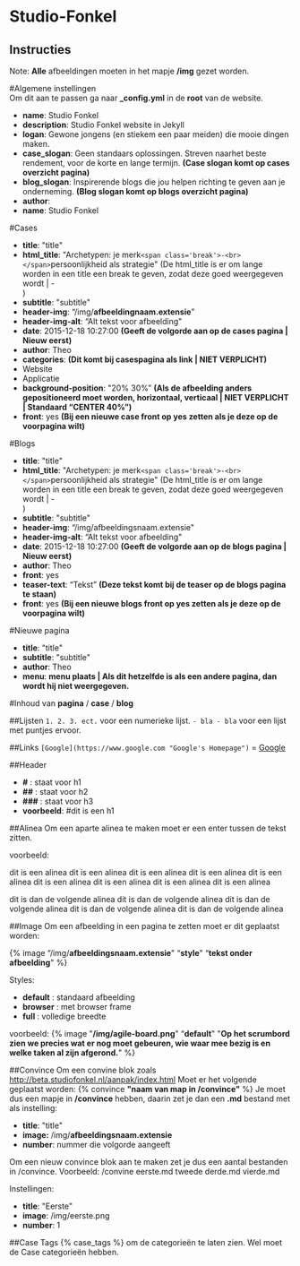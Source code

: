 # Studio-Fonkel
## Instructies

Note:
**Alle** afbeeldingen moeten in het mapje **/img** gezet worden.

#Algemene instellingen	
Om dit aan te passen ga naar **_config.yml** in de **root** van de website.

- **name**: Studio Fonkel
- **description**: Studio Fonkel website in Jekyll
- **logan**: Gewone jongens (en stiekem een paar meiden) die mooie dingen maken.
- **case_slogan**: Geen standaars oplossingen. Streven naarhet beste rendement, voor de korte en lange termijn. **(Case slogan komt op cases overzicht pagina)**
- **blog_slogan**: Inspirerende blogs die jou helpen richting te geven aan je onderneming. **(Blog slogan komt op blogs overzicht pagina)**
- **author**:
- **name**: Studio Fonkel

#Cases
- **title**:  "title"
- **html_title**: "Archetypen: je merk`<span class='break'>-<br></span>`persoonlijkheid als strategie" (De html_title is er om lange worden in een title een break te geven, zodat deze goed weergegeven wordt | <span class='break'>-<br></span>)
- **subtitle**: "subtitle"
- **header-img**: “/img/**afbeeldingnaam.extensie**”
- **header-img-alt**: “Alt tekst voor afbeelding"
- **date**: 2015-12-18 10:27:00 **(Geeft de volgorde aan op de cases pagina | Nieuw eerst)**
- **author**: Theo
- **categories**:  **(Dit komt bij casespagina als link | NIET VERPLICHT)**
- Website
- Applicatie
- **background-position**: "20% 30%” **(Als de afbeelding anders gepositioneerd moet worden, horizontaal, verticaal | NIET VERPLICHT | Standaard “CENTER 40%”)**
- **front**: yes **(Bij een nieuwe case front op yes zetten als je deze op de voorpagina wilt)**

#Blogs
- **title**:  "title"
- **html_title**: "Archetypen: je merk`<span class='break'>-<br></span>`persoonlijkheid als strategie" (De html_title is er om lange worden in een title een break te geven, zodat deze goed weergegeven wordt | <span class='break'>-<br></span>)
- **subtitle**: "subtitle"
- **header-img**: “/img/afbeeldingsnaam.extensie"
- **header-img-alt**: “Alt tekst voor afbeelding"
- **date**: 2015-12-18 10:27:00 **(Geeft de volgorde aan op de blogs pagina | Nieuw eerst)**
- **author**: Theo
- **front**: yes
- **teaser-text**: “Tekst” **(Deze tekst komt bij de teaser op de blogs pagina te staan)**
- **front**: yes **(Bij een nieuwe blogs front op yes zetten als je deze op de voorpagina wilt)**

#Nieuwe pagina
- **title**:  "title"
- **subtitle**: "subtitle"
- **author**: Theo
- **menu**: **menu plaats | Als dit hetzelfde is als een andere pagina, dan wordt hij niet weergegeven.**

#Inhoud van **pagina** / **case** / **blog**

##Lijsten
`1. 2. 3. ect.` voor een numerieke lijst.
`- bla - bla` voor een lijst met puntjes ervoor.

##Links
``[Google](https://www.google.com "Google's Homepage")`` = [Google](https://www.google.com "Google's Homepage")

##Header
- **#** : staat voor h1
- **##** : staat voor h2
- **###** : staat voor h3
- **voorbeeld**: #dit is een h1

##Alinea
Om een aparte alinea te maken moet er een enter tussen de tekst zitten.

voorbeeld:

dit is een alinea dit is een alinea dit is een alinea dit is een alinea dit is een alinea
dit is een alinea dit is een alinea dit is een alinea dit is een alinea

dit is dan de volgende alinea dit is dan de volgende alinea dit is dan de volgende alinea
dit is dan de volgende alinea dit is dan de volgende alinea 

##Image
Om een afbeelding in een pagina te zetten moet er dit geplaatst worden:

{% image “/img/**afbeeldingsnaam.extensie**" “**style**" “**tekst onder afbeelding**" %}
	
Styles:
- **default** : standaard afbeelding
- **browser** : met browser frame
- **full** : volledige breedte

voorbeeld:
{% image "**/img/agile-board.png**" “**default**" "**Op het scrumbord zien we precies wat er 		nog moet gebeuren, wie waar mee bezig is en welke taken al zijn afgerond.**" %}

##Convince
Om een convine blok zoals http://beta.studiofonkel.nl/aanpak/index.html
Moet er het volgende geplaatst worden: {% convince **"naam van map in /convince"** %}
Je moet dus een mapje in **/convince** hebben, daarin zet je dan een **.md** bestand met als 	instelling: 

- **title**:  "title"
- **image:** /img/**afbeeldingsnaam.extensie**
- **number**: nummer die volgorde aangeeft

Om een nieuw convince blok aan te maken zet je dus een aantal bestanden in /convince.
Voorbeeld:
	/convine
		eerste.md
		tweede
		derde.md
		vierde.md

Instellingen:
- **title**:  "Eerste"
- **image**: /img/eerste.png
- **number**: 1

##Case Tags
{% case_tags %} om de categorieën te laten zien. 
Wel moet de Case categorieën hebben.
